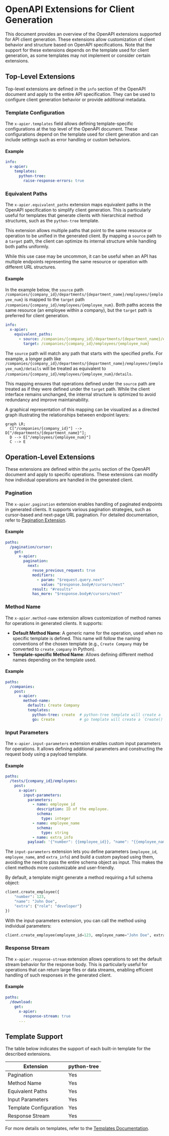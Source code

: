 # OpenAPI Extensions for Client Generation

This document provides an overview of the OpenAPI extensions supported for API client generation. These extensions allow customization of client behavior and structure based on OpenAPI specifications. Note that the support for these extensions depends on the template used for client generation, as some templates may not implement or consider certain extensions.

## Top-Level Extensions

Top-level extensions are defined in the `info` section of the OpenAPI document and apply to the entire API specification. They can be used to configure client generation behavior or provide additional metadata.

### Template Configuration
The `x-apier.templates` field allows defining template-specific configurations at the top level of the OpenAPI document. These configurations depend on the template used for client generation and can include settings such as error handling or custom behaviors.

#### Example

```yaml
info:
  x-apier:
    templates:
      python-tree:
        raise-response-errors: true
```

### Equivalent Paths
The `x-apier.equivalent_paths` extension maps equivalent paths in the OpenAPI specification to simplify client generation. This is particularly useful for templates that generate clients with hierarchical method structures, such as the `python-tree` template.

This extension allows multiple paths that point to the same resource or operation to be unified in the generated client. By mapping a `source` path to a `target` path, the client can optimize its internal structure while handling both paths uniformly.

While this use case may be uncommon, it can be useful when an API has multiple endpoints representing the same resource or operation with different URL structures.

#### Example

In the example below, the `source` path `/companies/{company_id}/departments/{department_name}/employees/{employee_num}` is mapped to the `target` path `/companies/{company_id}/employees/{employee_num}`. Both paths access the same resource (an employee within a company), but the `target` path is preferred for client generation.

```yaml
info:
  x-apier:
    equivalent_paths:
      - source: /companies/{company_id}/departments/{department_name}/employees/{employee_num}
        target: /companies/{company_id}/employees/{employee_num}
```

The `source` path will match any path that starts with the specified prefix. For example, a longer path like `/companies/{company_id}/departments/{department_name}/employees/{employee_num}/details` will be treated as equivalent to `/companies/{company_id}/employees/{employee_num}/details`.

This mapping ensures that operations defined under the `source` path are treated as if they were defined under the `target` path. While the client interface remains unchanged, the internal structure is optimized to avoid redundancy and improve maintainability.

A graphical representation of this mapping can be visualized as a directed graph illustrating the relationships between endpoint layers:
```mermaid
graph LR;
  C["/companies/{company_id}"] --> D["/departments/{department_name}"];
  D --> E["/employees/{employee_num}"]
  C --> E
```

## Operation-Level Extensions

These extensions are defined within the `paths` section of the OpenAPI document and apply to specific operations. These extensions can modify how individual operations are handled in the generated client.

### Pagination
The `x-apier.pagination` extension enables handling of paginated endpoints in generated clients. It supports various pagination strategies, such as cursor-based and next-page URL pagination. For detailed documentation, refer to [Pagination Extension](./pagination.md).

#### Example

```yaml
paths:
  /pagination/cursor:
    get:
      x-apier:
        pagination:
          next:
            reuse_previous_request: true
            modifiers:
              - param: "$request.query.next"
                value: "$response.body#/cursors/next"
            result: "#results"
            has_more: "$response.body#/cursors/next"
```

### Method Name
The `x-apier.method-name` extension allows customization of method names for operations in generated clients. It supports:
- **Default Method Name**: A generic name for the operation, used when no specific template is defined. This name will follow the naming conventions of the chosen template (e.g., `Create Company` may be converted to `create_company` in Python).
- **Template-specific Method Name**: Allows defining different method names depending on the template used.

#### Example

```yaml
paths:
  /companies:
    post:
      x-apier:
        method-name:
          default: Create Company
          templates:
            python-tree: create  # python-tree template will create a `create()` method for this operation
            go: Create           # go template will create a `Create()` method for this operation
```

### Input Parameters
The `x-apier.input-parameters` extension enables custom input parameters for operations. It allows defining additional parameters and constructing the request body using a payload template.

#### Example

```yaml
paths:
  /tests/{company_id}/employees:
    post:
      x-apier:
        input-parameters:
          parameters:
            - name: employee_id
              description: ID of the employee.
              schema:
                type: integer
            - name: employee_name
              schema:
                type: string
            - name: extra_info
          payload: '{"number": {{employee_id}}, "name": "{{employee_name}}", "extra": {{extra_info | json}}}'
```

The `input-parameters` extension lets you define parameters (`employee_id`, `employee_name`, and `extra_info`) and build a custom payload using them, avoiding the need to pass the entire schema object as input. This makes the client methods more customizable and user-friendly.

By default, a template might generate a method requiring a full schema object:
```python
client.create_employee({
    "number": 123,
    "name": "John Doe",
    "extra": {"role": "developer"}
})
```

With the input-parameters extension, you can call the method using individual parameters:
```python
client.create_employee(employee_id=123, employee_name="John Doe", extra_info={"role": "developer"})
```

### Response Stream

The `x-apier.response-stream` extension allows operations to set the default stream behavior for the response body. This is particularly useful for operations that can return large files or data streams, enabling efficient handling of such responses in the generated client.

#### Example

```yaml
paths:
  /download:
    get:
      x-apier:
        response-stream: true
      ...
```

## Template Support

The table below indicates the support of each built-in template for the described extensions.

| Extension                | python-tree |
|--------------------------|-------------|
| Pagination               | Yes         |
| Method Name              | Yes         |
| Equivalent Paths         | Yes         |
| Input Parameters         | Yes         |
| Template Configuration   | Yes         |
| Response Stream          | Yes         |

For more details on templates, refer to the [Templates Documentation](../templates/README.md).
